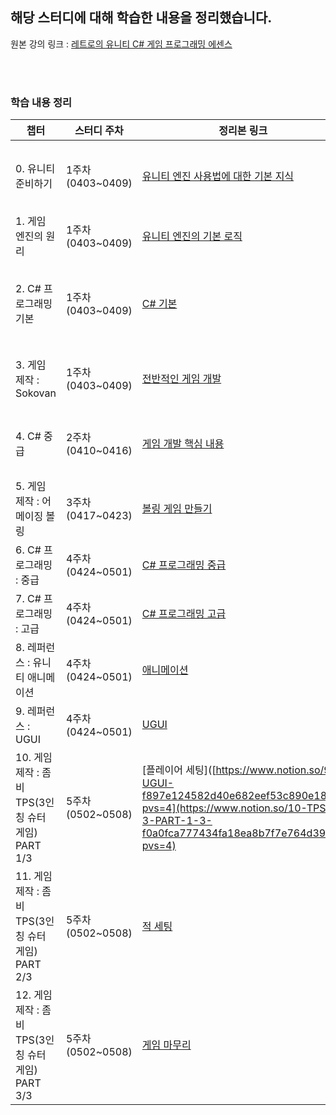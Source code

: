 ## 해당 스터디에 대해 학습한 내용을 정리했습니다.

원본 강의 링크 : [레트로의 유니티 C# 게임 프로그래밍 에센스](https://www.inflearn.com/course/유니티-게임-프로그래밍-에센스)

<br/>
<br/>

### 학습 내용 정리
|챕터|스터디 주차|정리본 링크|중심 내용|
|---|---|---|---|
|0. 유니티 준비하기|1주차(0403~0409)|[유니티 엔진 사용법에 대한 기본 지식](https://www.notion.so/0-76af276efe514ccdbbcd2097f7b2f609?pvs=4)|Gizmo, Local/Global 차이, Pivot/Center 차이|
|1. 게임 엔진의 원리|1주차(0403~0409)|[유니티 엔진의 기본 로직](https://www.notion.so/1-4319fb8c914c40758b90640d2aae9afd?pvs=4)|컴포넌트 패턴, 유니티의 메세지 시스템|
|2. C# 프로그래밍 기본|1주차(0403~0409)|[C# 기본](https://www.notion.so/2-C-57cb8c2786b44f2fa77f7a2eabd3fe38?pvs=4)|Call by Reference, 클래스/오브젝트, double/float GPU 차이|
|3. 게임 제작 : Sokovan|1주차(0403~0409)|[전반적인 게임 개발](https://www.notion.so/3-ff4d963414e24e439ff5dc8f3cf8fef6?pvs=4)|게임 매니저의 기능, 사운드 및 UI 추가, 기본 충돌 처리|
|4. C# 중급|2주차(0410~0416)|[게임 개발 핵심 내용](https://www.notion.so/4-C-7210daca033244d6a4cbb86e06269adf?pvs=4)|Quaternion, Instantiate, List, Singletone, Coroutine |
|5. 게임 제작 : 어메이징 볼링|3주차(0417~0423)|[볼링 게임 만들기](https://www.notion.so/5-55cacb9ea914457987699ff941172e9d?pvs=4)|오디오 믹싱, 물체 랜덤 스폰, UI 사용법 기본 |
|6. C# 프로그래밍 : 중급|4주차(0424~0501)|[C# 프로그래밍 중급](https://www.notion.so/6-C-9f778b4c3757434e95e13c31f6e8f4a9?pvs=4)|오버라이드, 인터페이스, 프로퍼티 |
|7. C# 프로그래밍 : 고급|4주차(0424~0501)|[C# 프로그래밍 고급](https://www.notion.so/7-C-856c777ebfc845249c238c541b55ba7f?pvs=4)|이벤트, 액션, 람다함수 |
|8. 레퍼런스 : 유니티 애니메이션|4주차(0424~0501)|[애니메이션](https://www.notion.so/8-f024a43b5aad48e8b6313f158246e386?pvs=4)|애니메이션, 블렌드 트리, 레이어, IK |
|9. 레퍼런스 : UGUI|4주차(0424~0501)|[UGUI](https://www.notion.so/9-UGUI-f897e124582d40e682eef53c890e18a6?pvs=4)|UGUI 기본적 요소|
|10. 게임 제작 : 좀비 TPS(3인칭 슈터 게임) PART 1/3|5주차(0502~0508)|[플레이어 세팅]([https://www.notion.so/9-UGUI-f897e124582d40e682eef53c890e18a6?pvs=4](https://www.notion.so/10-TPS-3-PART-1-3-f0a0fca777434fa18ea8b7f7e764d393?pvs=4)|플레이어 애니메이션 및 기본 설정, UI매니저, 파티클매니저, 이펙트매니저, 무기|
|11. 게임 제작 : 좀비 TPS(3인칭 슈터 게임) PART 2/3|5주차(0502~0508)|[적 세팅](https://www.notion.so/11-TPS-3-PART-2-3-be07b2ca6b964a0e8e4ba6b5dede9252?pvs=4)|플레이어 생명, 적AI, 네비게이션|
|12. 게임 제작 : 좀비 TPS(3인칭 슈터 게임) PART 3/3|5주차(0502~0508)|[게임 마무리](https://www.notion.so/12-TPS-3-PART-3-3-fc736c67bcb64dfaba2c1b7cab9d6c9f?pvs=4)|게임매니저, 아이템, 오브젝트 스폰, 포스트프로세싱|




